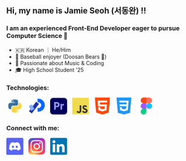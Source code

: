 ## Hi, my name is Jamie Seoh (서동완)  ‼️
### I am an experienced Front-End Developer eager to pursue Computer Science 🌱
- 🇰🇷 Korean ｜ He/Him 
- 🐻 Baseball enjoyer (Doosan Bears 🐻)
- 💪 Passionate about Music & Coding
- 🎓 High School Student '25

### Technologies:
<img src="https://raw.githubusercontent.com/dwseoh/dwseoh/main/python.png" alt="drawing" width="45"/> <img src="https://raw.githubusercontent.com/dwseoh/dwseoh/main/_divider.png" width="5" height="40"> <img src="https://raw.githubusercontent.com/dwseoh/dwseoh/main/processing_logo.png" alt="drawing" width="45"/> <img src="https://raw.githubusercontent.com/dwseoh/dwseoh/main/_divider.png" width="5" height="40"> <img src="https://raw.githubusercontent.com/dwseoh/dwseoh/main/premierepro_icon.png" alt="drawing" width="45"/> <img src="https://raw.githubusercontent.com/dwseoh/dwseoh/main/_divider.png" width="5" height="40"> <img src="https://raw.githubusercontent.com/dwseoh/dwseoh/main/js_logo.png" alt="drawing" width="45"/> <img src="https://raw.githubusercontent.com/dwseoh/dwseoh/main/_divider.png" width="5" height="40"> <img src="https://raw.githubusercontent.com/dwseoh/dwseoh/main/html-5.png" alt="drawing" width="45"/> <img src="https://raw.githubusercontent.com/dwseoh/dwseoh/main/_divider.png" width="5" height="40"> <img src="https://raw.githubusercontent.com/dwseoh/dwseoh/main/css_logo.png" alt="drawing" width="45"/> <img src="https://raw.githubusercontent.com/dwseoh/dwseoh/main/_divider.png" width="5" height="40">  <img src="https://raw.githubusercontent.com/dwseoh/dwseoh/main/_divider.png" width="5" height="40"> <img src="https://raw.githubusercontent.com/dwseoh/dwseoh/main/figma_icon.png" alt="drawing" height="45"/> <img src="https://raw.githubusercontent.com/dwseoh/dwseoh/main/_divider.png" width="5" height="40">

### Connect with me:
<a href="https://discord.com/users/891434702509060106"> <img src="https://raw.githubusercontent.com/dwseoh/dwseoh/main/discordlogo-modified.png" alt="drawing" width="45"/></a> <img src="https://raw.githubusercontent.com/dwseoh/dwseoh/main/_divider.png" width="5" height="40"> <a href="https://www.instagram.com/dongwan_seoh/"> <img src="https://raw.githubusercontent.com/dwseoh/dwseoh/main/instagramlogo.png" alt="drawing" width="45"/></a> <img src="https://raw.githubusercontent.com/dwseoh/dwseoh/main/_divider.png" width="5" height="40"> <a href="https://www.linkedin.com/in/jamie-seoh-4140572a5/"> <img src="https://raw.githubusercontent.com/dwseoh/dwseoh/main/linkedin.png" alt="drawing" width="45"/></a>
